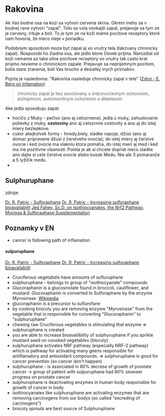 # Rakovina


Ak Vas bodne osa na kozi sa vytvori cervena skrna. Okrem ineho sa v
bodnej rane vytvori "zapal". Toto sa vola vonkajší zapal, prejavuje sa
tym ze je cerveny, irituje a boli. To je tym ze na koži máme pocitove
receptory ktoré nam hovoria, že nieco nieje v poriadku.

Podobným sposobom moze byt zápal aj vo vnutry tela (takzvany chronicky
zapal). Nosposobi ho žiadna osa, ale jedlo ktore človek prijma.
Narozdial od koži nemame az take silne pocitove receptory vo vnutry tak
casto krat priamo nevieme o chronickom zapale. Prejavuje sa neprijemnym
pocitom, bolia stare zranenia, boli Vas brucho a desiatky inych
priznakov.

Pojnta je nasledovna:  "Rakovina nasleduje chronicky zapal v tele"
([Zdroj - E. Berg on Infamation](https://www.youtube.com/watch?v=AHkvagiOE8U))

> chronicky zapal je tiez asociovany s srdcovocievnym ochoronim,
> alzhajmrom, autoimunitnym ochorenim a dibetesom

Ake jedla sposobuju zapal:

* hocičo z Muky - pečivo (ano aj celozrnene), jedla z muky, zahustovanie
  polievky z muky, **cestoviny** ano aj celozrnne cestovity a ano aj do istej
miery bezlepkove.
* cukor akejkolvek formy - hnedy,biely, sladke napoje, džúsi (ano aj domac pripravene džusi z čerstveho ovocia); do istej miery aj čerstve
  ovocie i ked ovocie ma vlakniu ktora pomaha, do istej mieri aj med i
ked ma ine pozitivne vlasnosti. Pointa je ak si chcete dopriat nieco
sladke ano dajte si cele čerstve ovocie alebo kusok Medu. Nie ale 3
pomaranče a 5 lyžičik medu.
* 

## Sulphuruphane

zdroje:


[Dr. R. Patric - Sulforaphane](https://www.youtube.com/watch?v=zz4YVJ4aRfg)
[Dr. R. Patric - Increasing sulforaphane
bioavailabilit](https://www.youtube.com/watch?v=19QFaV9Lj5I)
[Jed Fahey, Sc.D. on Isothiocyanates, the Nrf2 Pathway, Moringa & Sulforaphane Supplementation](https://www.youtube.com/watch?v=Q0lBVCpq8jc)

## Poznamky v EN

* cancer is following path of inflamation

#### sulpuruphane

[Dr. R. Patric - Sulforaphane](https://www.youtube.com/watch?v=zz4YVJ4aRfg)
[Dr. R. Patric - Increasing sulforaphane bioavailabilit](https://www.youtube.com/watch?v=19QFaV9Lj5I)

* Cruciferous vegetabels have amounts of sufluruphane
* sulphuruphane - belongs to group of "isothiocyanate" compounds
* Glucoraphanin is a glucosinolate found in broccoli, cauliflower, and mustard. Glucoraphanin is converted to Sulforaphane by the enzyme Myrosinase. [Wikipedia](https://en.wikipedia.org/wiki/Glucoraphanin)
* glucoraphanin is a precursor tu suflurofane
* by cooking brocoly you are removing enzyme "Myrosinase" from the vegetable that is
  responsible for converting "Glucoraphanin" to "sulphuruphane"
* chewing raw Cruciferous vegetables   is stimulating that enzyme =>
  sulphuruphane is created
* you are able to increase bioavailibility of sulphuruphane if you
  sprikle mustard seed on coooked vegetables (blocoly)
* sulphuruphane activates NRF pathway (especially NRF-2 pathway) which
  is pathway for activating many geens responsible for antiflamatory and
antioxidant compounds. => sulphuruphane is good for cancer prevention
(so cancer don't happen)
* sulphuruphane - is associated in 80% decrese of growth of prostate cancer -> group of patient with sulpuruphane had 80% slowwer progress on prostate cancer
* sulphuruphane  is deactivating enzymes in human body responsible for
  growth of cancer in body 
* isothiocyanates like sulphuruphane are activating enzymes that are
  removing carcinogens from our bodys (so called "excreding of
carcinogens")
* brocoly sprouts are best source of Sulphuruphane



